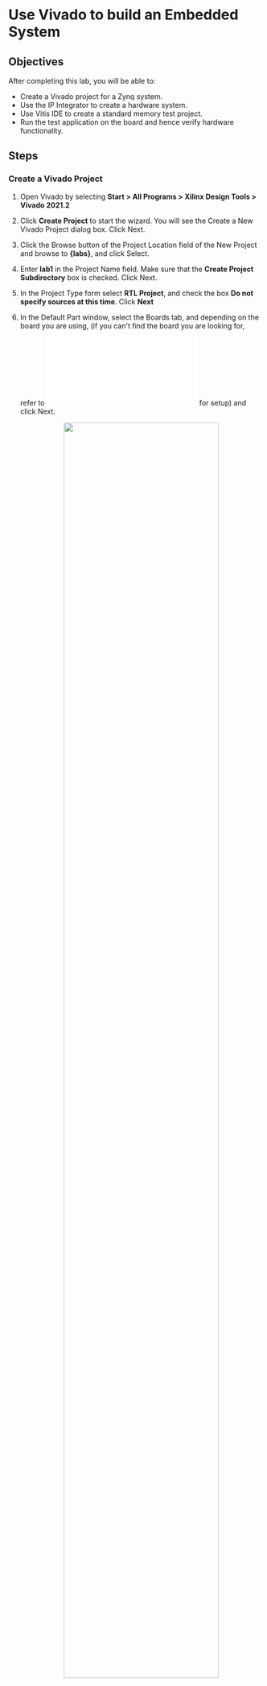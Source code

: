 # Use Vivado to build an Embedded System

## Objectives

After completing this lab, you will be able to:
*	Create a Vivado project for a Zynq system.
*	Use the IP Integrator to create a hardware system.
*	Use Vitis IDE to create a standard memory test project.
*	Run the test application on the board and hence verify hardware functionality.

## Steps
### Create a Vivado Project

1.	Open Vivado by selecting **Start > All Programs > Xilinx Design Tools > Vivado 2021.2**
1.	Click **Create Project** to start the wizard. You will see the Create a New Vivado Project dialog box. Click Next.
1.	Click the Browse button of the Project Location field of the New Project and browse to **{labs}**, and click Select.
1.	Enter **lab1** in the Project Name field.  Make sure that the **Create Project Subdirectory** box is checked.  Click Next.
1.	In the Project Type form select **RTL Project**, and check the box **Do not specify sources at this time**. Click **Next**
1.	In the Default Part window, select the Boards tab, and depending on the board you are using, (if you can't find the board you are looking for, refer to ![README.md](/README.md) for setup) and click Next.

    <p align="center">
    <img src ="pics/lab1/1_pynqimage.jpg" width="80%" height="80%"/>
    </p>
    <p align = "center">
    <i>Boards and Parts Selection</i>
    </p>


### Creating the System Using the IP Integrator

1.	In the Flow Navigator, click **Create Block Design** under IP Integrator.
    <p align="center">
    <img src ="pics/lab1/2_IPintegrator.jpg" width="20%" height="20%"/>
    </p>
    <p align = "center">
    <i>Create IP Integrator Block Diagram</i>
    </p>

1.	Enter **system** for the design name and click OK.
    <p align="center">
    <img src ="pics/3.jpg" width="80%" height="80%"/>
    </p>
    <p align = "center">
    <i>Create Block Design</i>
    </p>


1.	Right-click anywhere in the Diagram workspace and select **Add IP**.
    <p align="center">
    <img src ="pics/4_addIP.jpg" width="80%" height="80%"/>
    </p>
    <p align = "center">
    <i>Add IP to Block Diagram</i>
    </p>        


1.	Once the **IP Catalog** opens, type “zynq” into the Search bar, find and double click on **ZYNQ7 Processing System** entry, or click on the entry and hit the Enter key to add it to the design.

    <p align="center">
    <img src ="pics/lab1/5_zynqIP.jpg" width="30%" height="30%"/>
    </p>
    <p align = "center">
    <i>Select a ZYNQ7 Processing System</i>
    </p>

1.	Notice the message at the top of the Diagram window in a green label saying that Designer Assistance available. Click **Run Block Automation**.  

1.	A new window pops up called the Run Block Automation window. In it, select **/processing_system7_0**, leave the default settings and click OK.

1. Once Block Automation has been completed, notice that ports have been automatically added for the DDR (double data rate, a type of memory) and Fixed IO, and some additional ports are now visible. The imported configuration for the Zynq related to the board has been applied which will now be modified. The block should finally look like this:

    <p align="center">
    <img src ="pics/lab1/ps zynq.jpg" width="90%" height="80%"/>
    </p>
    <p align = "center">
     <i> Zynq Block with DDR and Fixed IO ports</i>
    </p>   

1. Double-click on the added block to open the **Customization** window.
   Notice now the Customization window shows selected peripherals (with tick marks). This is the default configuration for the board applied by the block automation.

###	Configure the processing block with just UART 1 peripheral enabled.

1.	A block diagram of the Zynq should now be open again, showing various configurable blocks of the **Processing System**.

1. At this stage, the designer can click on various configurable blocks (highlighted in green) and change the system configuration.

1.	Click on one of the peripherals (in green) in the **Peripheral I/O Pins** block of the Zynq Block Design, or select the **MIO Configuration** tab on the left to open the configuration form

    <p align="center">
    <img src ="pics/lab1/8_MIOconfiguration.jpg" width="10%" height="20%"/>
    </p>
    <p align = "center">
     <i> MIO Configuration </i>
    </p>  

1.	Expand **Peripheral I/O Pins** if necessary, and ensure all the following I/O peripherals are deselected except UART 1.

    >**Note :** Select UART 0 for PYNQ-Z2 instead of UART 1


    i.e. Remove: &nbsp; <i>ENET

    &nbsp; &nbsp; &nbsp; &nbsp; &nbsp; &nbsp; &nbsp; &nbsp; &nbsp; &nbsp; &nbsp; USB 0

    &nbsp; &nbsp; &nbsp; &nbsp; &nbsp; &nbsp; &nbsp; &nbsp; &nbsp; &nbsp; &nbsp; SD 0

    &nbsp; &nbsp; &nbsp; &nbsp; &nbsp; &nbsp; &nbsp; &nbsp; &nbsp; &nbsp; &nbsp; Expand **GPIO** to deselect GPIO MIO

    &nbsp; &nbsp; &nbsp; &nbsp; &nbsp; &nbsp; &nbsp; &nbsp; &nbsp; &nbsp; &nbsp; Expand **Memory Interfaces** to deselect Quad SPI Flash

    &nbsp; &nbsp; &nbsp; &nbsp; &nbsp; &nbsp; &nbsp; &nbsp; &nbsp; &nbsp; &nbsp; Expand **Application Processor Unit** to disable Timer 0.
    </i>

    <p align="center">
    <img src ="pics/lab1/9_recostomizeIP.jpg" width="90%" height="80%"/>
    </p>
    <p align = "center">
    <i> Selecting only UART 0</i>
    </p>  


1.	Select the **PS-PL Configuration** tab on the left.

1.	Expand **AXI Non Secure Enablement > GP Master AXI interface** and deselect M AXI GP0 interface.

1.	Expand **General > Enable Clock Resets** and deselect the FCLK_RESET0_N option.

1.	Select the **Clock Configuration** tab on the left. Expand the PL Fabric Clocks and deselect the FCLK_CLK0 option and click OK.

1. Click on the **Regenerate Layout button** (green arrow) shown below:
    <p align="center">
    <img src ="pics/lab1/6_Zynq Block with DDR and Fixed IO ports.jpg" width="90%" height="80%"/>
    </p>
    <p align = "center">
    <i> Regenerating and Validating Design</i>
    </p>  

1.	Click on the **Validate Design button** (purple arrow) and make sure that there are no errors.

### Generate Top-Level and Export hardware

1.	In the sources panel, right-click on **system.bd**, and select **Generate Output Products…** and click Generate to generate the Implementation, Simulation and Synthesis files for the design (You can also click on **Generate Block Design** in the Flow Navigator pane to do the same).
    <p align="center">
    <img src ="pics/lab1/10_generateoutputproduct.jpg" width="40%" height="80%"/>
    </p>
    <p align = "center">
    <i> Generating output products </i>
    </p>  

1. Right-click again on system.bd, and select Create **HDL Wrapper…** to generate the top-level VHDL model. Leave the **Let Vivado manager wrapper** and **auto-update** option selected, and click OK.
 <p align="center">
    <img src ="pics/lab1/11_HDLwrapper.jpg" width="40%" height="80%"/>
    </p>
    <p align = "center">
    <i> Create HDL Wrapper </i>
    </p>  
    <p align="center">
    <img src ="pics/lab1/12_systemwrapper.jpg" width="40%" height="80%"/>
    </p>
    <p align = "center">
    <i> The HDL Wrapper file generated and added to the project </i>
    </p> 


1. Notice that the Verilog file is already set as the top module in the design, indicated by the icon.
1. Select **File > Export > Export hardware** and click OK. (Save the project if prompted)
Note:  Since we do not have any hardware in Programmable Logic (PL) there is no bitstream to generate, hence the Include bitstream option is not necessary at this time.

1. Basic information about the hardware configuration of the project can be found in the Xilinx Support Archive (XSA) file, along with the Address maps for the PS systems, and driver information. The .xsa file is used in the software environment to determine the peripherals available in the system, and their location in the address map.
 
### Generate Memory Test Application in Vitis IDE

1. Select **Tools > Launch Vitis IDE**, and Select the workspace location with any given location path. Click Launch. The Vitis IDE opens.
1. Review the Welcome page and close it. Click **Create Application Project**, and click Next.
1. In the Platform Selection window, select **Create a new platform from hardware (XSA)** and browse to select the system_wrapper.xsa file exported before. (Default is in the {labs}\lab1 folder).
1. Enter **lab1_platform** as the _Platform name_, click **Next.**
    <p align="center">
    <img src ="pics/lab1/14_newapplicationproject.jpg" width="80%" height="80%"/>
    </p>
    <p align = "center">
    <i> Select a platform to create the project </i>
    </p> 
        <p align="center">
    <img src ="pics/lab1/15_cortex9a.jpg" width="80%" height="80%"/>
    </p>
    <p align = "center">
    <i> Select a ps7_cortexa9_0 </i>
    </p> 

1. In the project details window, name the project **lab1**, and in the Target Processor selection, select **ps7_cortexa9_0**.

1. Select **Memory Tests** as the template in the Template Selection window. Click **Finish**.
   <p align="center">
    <img src ="pics/lab1/16_memorytest.jpg" width="80%" height="80%"/>
    </p>
    <p align = "center">
    <i> Select a template to create the project </i>
    </p> 

1.	Expand folders in the Explorer view on the left, and observe that there are two projects – lab1_platform, and lab1_system.  The **lab1_system** project is the application that we will use to verify the functionality of the design.  The **lab1_platfrom** is a platform project includes the ps7_init function which initializes the PS as part of the first stage bootloader. The Explorer view should look something like this:
    <p align="center">
    <img src ="pics/lab1/17_src.jpg" width="60%" height="80%"/>
    </p>
    <p align = "center">
    <i> The Project Explorer view </i>
    </p>  

1. Open the memorytest.c file in the **lab1_system > lab1 > src**, and examine the contents.  This file calls the functions to test the memory.

1. Build the application project either by clicking the hammer button or by right-clicking on the application project and selecting Build Project as shown in following figure. As the project builds, you can see the output in the Console window.
    <p align="center">
    <img src ="pics/lab1/18_build project.jpg" width="60%" height="80%"/>
    </p>
    <p align = "center">
    <i> Build the application project </i>
    </p>  

### Test in Hardware

1.	Make sure that micro-USB cable(s) is(are) connected between the board and the PC. Change the boot mode to JTAG. Turn ON the power of the board.
1. Open a serial communication utility for the COM port assigned on your system. The Vitis software platform provides a serial terminal utility will be used throughout the tutorial. You can also use your preferred serial terminal application.
   * To open this utility, select **Window > Show view**.
   * In the Show View dialog box, type **terminal** in the search box.
   * Select **Vitis Serial Terminal** and click **Open**.
    <p align="center">
    <img src ="pics/lab1/19_vitisserialterminal.jpg" width="35%" height="80%"/>
    </p>
    <p align = "center">
    <i> Open the Vitis Serial Terminal </i>
    </p>
 
1. Click the Add button in the Vitis Serial Terminal to connect to a serial terminal. Select the port from the dropdown menu. Keep the Advanced Settings as-is. Click OK.
 <p align="center">
    <img src ="pics/lab1/20_connectserialport.jpg" width="35%" height="80%"/>
    </p>
    <p align = "center">
    <i> Connect to serial port Menu </i>
    </p>
    
   <p align="center">
    <img src ="pics/lab1/21_portconnection.jpg" width="35%" height="80%"/>
    </p>
    <p align = "center">
    <i> Connect to serial port </i>
    </p>

1. Right-click **lab1_system > lab1** and select **Launch Hardware (Single Application Debug)**.
    <p align="center">
    <img src ="pics/lab1/22_launchHardware.jpg" width="90%" height="80%"/>
    </p>
    <p align = "center">
    <i> Launch Run Configurations </i>
    </p>

1. You should see the following output on the Terminal tab.
    <p align="center">
    <img src ="pics/lab1/23_çıktı.jpg" width="60%" height="80%"/>
    </p>
    <p align = "center">
    <i> Connect to serial port </i>
    </p>

1. Close Vivado and Vitis IDE by selecting **File > Exit** in each program.

## Conclusion

Vivado and the IP Integrator allow base embedded processor systems and applications to be generated very quickly. After the system has been defined, the hardware can be exported and Vitis IDE can be invoked from Vivado.

Software development is done in Vitis IDE which provides several application templates including memory tests.  You verified the operation of the hardware by using a test application, executing on the processor, and observing the output in the serial terminal window.
